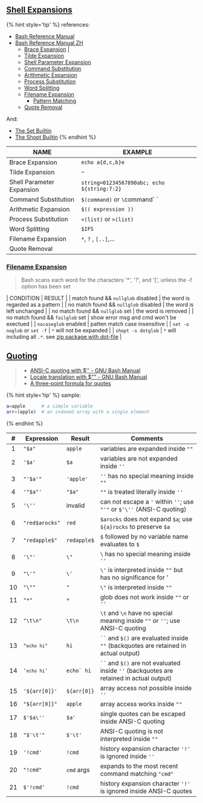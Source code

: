 

## [Shell Expansions](https://www.gnu.org/software/bash/manual/html_node/Shell-Expansions.html#Shell-Expansions)

{% hint style='tip' %}
references:
- [Bash Reference Manual](https://www.gnu.org/software/bash/manual/html_node/index.html#SEC_Contents)
- [Bash Reference Manual ZH](https://yiyibooks.cn/Phiix/bash_reference_manual/bash%E5%8F%82%E8%80%83%E6%96%87%E6%A1%A3.html)
  - [Brace Expansion](https://www.gnu.org/software/bash/manual/html_node/Brace-Expansion.html) |
  - [Tilde Expansion](https://www.gnu.org/software/bash/manual/html_node/Tilde-Expansion.html)
  - [Shell Parameter Expansion](https://www.gnu.org/software/bash/manual/html_node/Shell-Parameter-Expansion.html)
  - [Command Substitution](https://www.gnu.org/software/bash/manual/html_node/Command-Substitution.html)
  - [Arithmetic Expansion](https://www.gnu.org/software/bash/manual/html_node/Arithmetic-Expansion.html)
  - [Process Substitution](https://www.gnu.org/software/bash/manual/html_node/Process-Substitution.html)
  - [Word Splitting](https://www.gnu.org/software/bash/manual/html_node/Word-Splitting.html)
  - [Filename Expansion](https://www.gnu.org/software/bash/manual/html_node/Filename-Expansion.html)
    - [Pattern Matching](https://www.gnu.org/software/bash/manual/html_node/Pattern-Matching.html)
  - [Quote Removal](https://www.gnu.org/software/bash/manual/html_node/Quote-Removal.html)

And:
- [The Set Builtin](https://www.gnu.org/software/bash/manual/html_node/The-Set-Builtin.html)
- [The Shopt Builtin](https://www.gnu.org/software/bash/manual/html_node/The-Shopt-Builtin.html)
{% endhint %}

|                      NAME | EXAMPLE                                     |
| -- | - |
|           Brace Expansion | `echo a{d,c,b}e`                            |
|           Tilde Expansion | `~`                                         |
| Shell Parameter Expansion | `string=01234567890abc; echo ${string:7:2}` |
|      Command Substitution | `$(command)` or `\`command\` `              |
|      Arithmetic Expansion | `$(( expression ))`                         |
|      Process Substitution | `<(list)` or `>(list)`                      |
|            Word Splitting | `$IFS`                                      |
|        Filename Expansion | `*`, `?` , `[..]`,...                       |
|             Quote Removal |                                             |




### [Filename Expansion](https://www.gnu.org/software/bash/manual/html_node/Filename-Expansion.html)
> Bash scans each word for the characters '*', '?', and '[', unless the -f option has been set

| CONDITION                             | RESULT                                                                                            |
| match found && `nullglob` disabled    | the word is regarded as a pattern                                                                 |
| no match found && `nullglob` disabled | the word is left unchanged                                                                        |
| no match found && `nullglob` set      | the word is removed                                                                               |
| no match found && `failglob` set      | show error msg and cmd won't be exectued                                                          |
| `nocaseglob` enabled                  | patten match case insensitive                                                                     |
| `set -o noglob` or `set -f`           | `*` will not be expanded                                                                          |
| `shopt -s dotglob`                    | `*` will including all `.*`. see [zip package with dot-file](good.html#zip-package-with-dot-file) |


## [Quoting](https://www.gnu.org/software/bash/manual/html_node/Quoting.html#Quoting)
> - [ANSI-C quoting with $'' - GNU Bash Manual](https://www.gnu.org/software/bash/manual/html_node/ANSI_002dC-Quoting.html)
> - [Locale translation with $"" - GNU Bash Manual](https://www.gnu.org/software/bash/manual/html_node/Locale-Translation.html#Locale-Translation)
> - [A three-point formula for quotes](https://stackoverflow.com/a/42104627/6862601)

{% hint style='tip' %}
sample:
```bash
a=apple      # a simple variable
arr=(apple)  # an indexed array with a single element
```
{% endhint %}

| #    | Expression                 | Result                  | Comments                                                                                           |
| :--: | -------------------------- | ----------------------- | -----------------------------------------------------------------------------------                |
| 1    | `"$a"`                     | `apple`                 | variables are expanded inside `""`                                                                 |
| 2    | `'$a'`                     | `$a`                    | variables are not expanded inside `''`                                                             |
| 3    | `"'$a'"`                   | `'apple'`               | `''` has no special meaning inside `""`                                                            |
| 4    | `'"$a"'`                   | `"$a"`                  | `""` is treated literally inside `''`                                                              |
| 5    | `'\''`                     | invalid                 | can not escape a `'` within `''`; use `"'"` or `$'\''` (ANSI-C quoting)                            |
| 6    | `"red$arocks"`             | `red`                   | `$arocks` does not expand `$a`; use `${a}rocks` to preserve `$a`                                   |
| 7    | `"redapple$"`              | `redapple$`             | `$` followed by no variable name evaluates to `$`                                                  |
| 8    | `'\"'`                     | `\"`                    | `\` has no special meaning inside `''`                                                             |
| 9    | `"\'"`                     | `\'`                    | `\'` is interpreted inside `""` but has no significance for '                                      |
| 10   | `"\""`                     | `"`                     | `\"` is interpreted inside `""`                                                                    |
| 11   | `"*"`                      | `*`                     | glob does not work inside `""` or `''`                                                             |
| 12   | `"\t\n"`                   | `\t\n`                  | `\t` and `\n` have no special meaning inside `""` or `''`; use ANSI-C quoting                      |
| 13   | <code>"`echo hi`"</code>   | `hi`                    | <code>``</code> and `$()` are evaluated inside `""` (backquotes are retained in actual output)     |
| 14   | <code>'`echo hi`'</code>   | <code>echo` hi</code>   | <code>``</code> and `$()` are not evaluated inside `''` (backquotes are retained in actual output) |
| 15   | `'${arr[0]}'`              | `${arr[0]}`             | array access not possible inside `''`                                                              |
| 16   | `"${arr[0]}"`              | `apple`                 | array access works inside `""`                                                                     |
| 17   | `$'$a\''`                  | `$a'`                   | single quotes can be escaped inside ANSI-C quoting                                                 |
| 18   | `"$'\t'"`                  | `$'\t'`                 | ANSI-C quoting is not interpreted inside `""`                                                      |
| 19   | `'!cmd'`                   | `!cmd`                  | history expansion character `'!'` is ignored inside `''`                                           |
| 20   | `"!cmd"`                   | `cmd` args              | expands to the most recent command matching `"cmd"`                                                |
| 21   | `$'!cmd'`                  | `!cmd`                  | history expansion character `'!'` is ignored inside ANSI-C quotes                                  |

